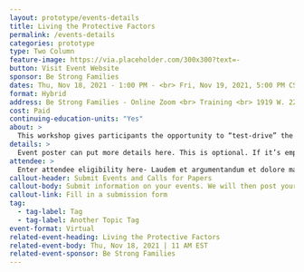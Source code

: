 ```yaml
---
layout: prototype/events-details
title: Living the Protective Factors
permalink: /events-details
categories: prototype
type: Two Column
feature-image: https://via.placeholder.com/300x300?text=-
button: Visit Event Website
sponsor: Be Strong Families
dates: Thu, Nov 18, 2021 - 1:00 PM - <br> Fri, Nov 19, 2021, 5:00 PM CST
format: Hybrid
address: Be Strong Families - Online Zoom <br> Training <br> 1919 W. 22nd PL <br> Chicago, IL 60608
cost: Paid
continuing-education-units: "Yes"
about: >
  This workshop gives participants the opportunity to “test-drive” the five research-based Strengthening Families™ Protective Factors that are proven to keep children safe and families strong. Highly interactive, fun, and informative- the workshop begins with understanding the impact of adverse childhood experiences (ACES) and presents the protective factors as a concrete way to mitigate the long-term impact of trauma.
details: >
  Event poster can put more details here. This is optional. If it’s empty, then this won’t show. This should help keep the description brief so that the Event search page doesn’t get crowded. Quid ex eo ortum, tam egregios viros censes aut officiis debitis aut voluptates omittantur maiorum voluptatum.
attendee: >
  Enter attendee eligibility here- Laudem et argumentandum et dolore magnam aliquam causam ista, quae. Quid ex eo ortum, tam egregios viros censes aut officiis debitis aut voluptates omittantur maiorum voluptatum.
callout-header: Submit Events and Calls for Papers
callout-body: Submit information on your events. We will then post your submission to this website.
callout-link: Fill in a submission form
tag:
  - tag-label: Tag
  - tag-label: Another Topic Tag
event-format: Virtual
related-event-heading: Living the Protective Factors
related-event-body: Thu, Nov 18, 2021 | 11 AM EST
related-event-sponsor: Be Strong Families
---
```


